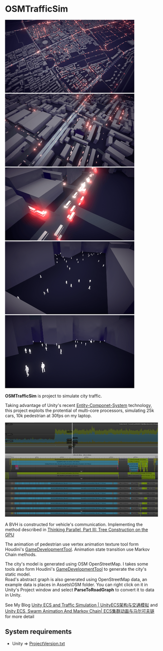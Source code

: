 OSMTrafficSim
========

![gif](Recordings/gif_animation_001.gif)
![gif](Recordings/gif_animation_002.gif)
![gif](Recordings/gif_animation_003.gif)
![gif](Recordings/gif_animation_005.gif)
![gif](Recordings/gif_animation_007.gif)

**OSMTrafficSim** is project to simulate city traffic. 

Taking advantage of Unity's recent [Entity-Componet-System](https://github.com/Unity-Technologies/EntityComponentSystemSamples) technology, this project exploits the protential of multi-core processors, simulating 25k cars, 10k pedestrian at 30fps on my laptop.

![profile](Recordings/profile.png)

A BVH is constructed for vehicle's communication. Implementing the method described in [Thinking Parallel, Part III: Tree Construction on the GPU](https://devblogs.nvidia.com/thinking-parallel-part-iii-tree-construction-gpu/)

The animation of pedestrian use vertex animation texture tool form Houdini's [GameDevelopmentTool](https://github.com/sideeffects/GameDevelopmentToolset). Animation state transition use Markov Chain methods.

The city's model is generated using OSM OpenStreetMap. I takes some tools also form Houdini's [GameDevelopmentTool](https://github.com/sideeffects/GameDevelopmentToolset) to generate the city's static model.     
Road's abstract graph is also generated using OpenStreetMap data, an example data is places in Assets\OSM folder. You can right click on it in Unity's Project window and select **ParseToRoadGraph** to convert it to data in Unity.

See My Blog [Unity ECS and Traffic Simulation | UnityECS架构与交通模拟](http://ma-yidong.com/2018/11/04/unity-ecs-and-traffic-simulation/) and [Unity ECS, Swarm Animation And Markov Chain| ECS集群动画与马尔可夫链](http://ma-yidong.com/2018/11/24/unity-ecs-swarm-animation-and-markov-chain/)for more detail

System requirements
-------------------

- Unity => [ProjectVersion.txt](https://github.com/maajor/OSMTrafficSim/blob/master/ProjectSettings/ProjectVersion.txt)
